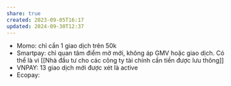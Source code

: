 ```yaml
---
share: true
created: 2023-09-05T16:17
updated: 2024-09-30T12:37
---
```

- Momo: chỉ cần 1 giao dịch trên 50k
- Smartpay: chỉ quan tâm điểm mở mới, không áp GMV hoặc giao dịch. Có thể là vì [[Nhà đầu tư cho các công ty tài chính cần tiền được lưu thông]]
- VNPAY: 13 giao dịch mới được xét là active
- Ecopay: 
